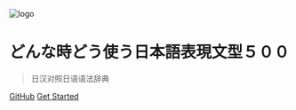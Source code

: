 ![logo](https://docsify.js.org/_media/icon.svg)

# どんな時どう使う日本語表現文型５００



> 日汉对照日语语法辞典

[GitHub](https://github.com/HomeMylove/Nihongo)
[Get Started](#１動作の対象)